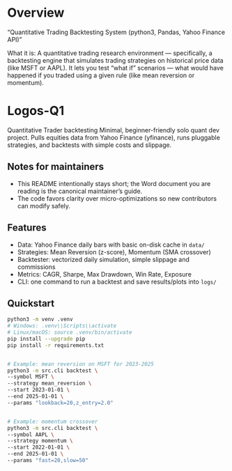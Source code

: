 # Overview
“Quantitative Trading Backtesting System (python3, Pandas, Yahoo Finance API)”

What it is:
A quantitative trading research environment — specifically, a backtesting engine that simulates trading strategies on historical price data (like MSFT or AAPL). It lets you test “what if” scenarios — what would have happened if you traded using a given rule (like mean reversion or momentum).

# Logos-Q1
Quantitative Trader backtesting 
Minimal, beginner-friendly solo quant dev project. Pulls equities data from Yahoo Finance (yfinance),
runs pluggable strategies, and backtests with simple costs and slippage.

## Notes for maintainers
- This README intentionally stays short; the Word document you are reading is the canonical maintainer’s guide.
- The code favors clarity over micro-optimizations so new contributors can modify safely.

## Features
- Data: Yahoo Finance daily bars with basic on-disk cache in `data/`
- Strategies: Mean Reversion (z-score), Momentum (SMA crossover)
- Backtester: vectorized daily simulation, simple slippage and commissions
- Metrics: CAGR, Sharpe, Max Drawdown, Win Rate, Exposure
- CLI: one command to run a backtest and save results/plots into `logs/`

## Quickstart
```bash
python3 -m venv .venv
# Windows: .venv\\Scripts\\activate
# Linux/macOS: source .venv/bin/activate
pip install --upgrade pip
pip install -r requirements.txt


# Example: mean reversion on MSFT for 2023-2025
python3 -m src.cli backtest \
--symbol MSFT \
--strategy mean_reversion \
--start 2023-01-01 \
--end 2025-01-01 \
--params "lookback=20,z_entry=2.0"


# Example: momentum crossover
python3 -m src.cli backtest \
--symbol AAPL \
--strategy momentum \
--start 2022-01-01 \
--end 2025-01-01 \
--params "fast=20,slow=50"
